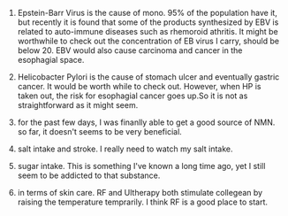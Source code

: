 1. Epstein-Barr Virus is the cause of mono. 95% of the population have it, but recently it is found that some of the products synthesized by EBV is related to auto-immune diseases such as rhemoroid athritis. It might be worthwhile to check out the concentration of EB virus I carry, should be below 20.
EBV would also cause carcinoma and cancer in the esophagial space.

2. Helicobacter Pylori is the cause of stomach ulcer and eventually gastric cancer. It would be worth while to check out. However, when HP is taken out, the risk for esophagial cancer goes up.So it is not as straightforward as it might seem.

3. for the past few days, I was finanlly able to get a good source of NMN. so far, it doesn't seems to be very beneficial.

4. salt intake and stroke. I really need to watch my salt intake.

5. sugar intake. This is something I've known a long time ago, yet I still seem to be addicted to that substance.

6. in terms of skin care. RF and Ultherapy both stimulate collegean by raising the temperature temprarily. I think RF is a good place to start. 
